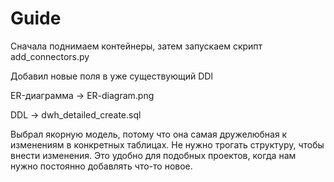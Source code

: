 # Guide
Сначала поднимаем контейнеры, затем запускаем скрипт add_connectors.py

Добавил новые поля в уже существующий DDl

ER-диаграмма -> ER-diagram.png

DDL -> dwh_detailed_create.sql 

Выбрал якорную модель, потому что она самая дружелюбная к изменениям в конкретных таблицах. Не нужно трогать структуру, чтобы внести изменения. 
Это удобно для подобных проектов, когда нам нужно постоянно добавлять что-то новое.


